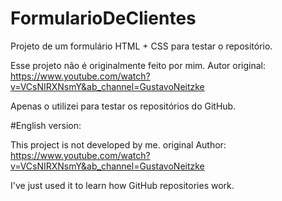 # FormularioDeClientes
Projeto de um formulário HTML + CSS para testar o repositório.

Esse projeto não é originalmente feito por mim. Autor original: https://www.youtube.com/watch?v=VCsNIRXNsmY&ab_channel=GustavoNeitzke

Apenas o utilizei para testar os repositórios do GitHub.

#English version:

This project is not developed by me. original Author: https://www.youtube.com/watch?v=VCsNIRXNsmY&ab_channel=GustavoNeitzke

I've just used it to learn how GitHub repositories work.
